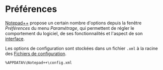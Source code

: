 # Préférences

[Notepad++](notepad-plus-plus.md) propose un certain nombre d'options depuis la fenêtre *Préférences* du menu *Paramétrage*, qui permettent de régler le comportement du logiciel, de ses fonctionnalités et l'aspect de son [interface](interface.md).

<PagesList match="/preferences/" sort="order"></PagesList>

Les options de configuration sont stockées dans un fichier `.xml` à la racine des [Fichiers de configuration](fichiers-de-configuration.md).

    %APPDATA%\Notepad++\config.xml
